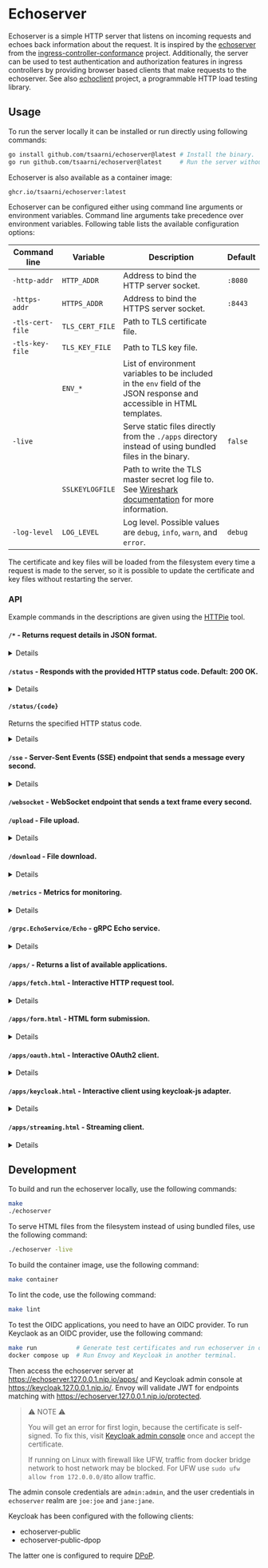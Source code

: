 # Echoserver

Echoserver is a simple HTTP server that listens on incoming requests and echoes back
information about the request. It is inspired by the
[echoserver](https://github.com/kubernetes-sigs/ingress-controller-conformance/tree/master/images/echoserver)
from the
[ingress-controller-conformance](https://github.com/kubernetes-sigs/ingress-controller-conformance)
project. Additionally, the server can be used to test authentication and
authorization features in ingress controllers by providing browser based clients that make
requests to the echoserver.
See also [echoclient](https://github.com/tsaarni/echoclient) project, a programmable HTTP load testing library.

## Usage

To run the server locally it can be installed or run directly using following commands:

```sh
go install github.com/tsaarni/echoserver@latest # Install the binary.
go run github.com/tsaarni/echoserver@latest     # Run the server without installing.
```

Echoserver is also available as a container image:

```
ghcr.io/tsaarni/echoserver:latest
```

Echoserver can be configured either using command line arguments or environment variables.
Command line arguments take precedence over environment variables.
Following table lists the available configuration options:

| Command line     | Variable        | Description                                                                                                            | Default  |
| ---------------- | --------------- | ---------------------------------------------------------------------------------------------------------------------- | -------- |
| `-http-addr`     | `HTTP_ADDR`     | Address to bind the HTTP server socket.                                                                                | `:8080`  |
| `-https-addr`    | `HTTPS_ADDR`    | Address to bind the HTTPS server socket.                                                                               | `:8443`  |
| `-tls-cert-file` | `TLS_CERT_FILE` | Path to TLS certificate file.                                                                                          |          |
| `-tls-key-file`  | `TLS_KEY_FILE`  | Path to TLS key file.                                                                                                  |          |
|                  | `ENV_*`         | List of environment variables to be included in the `env` field of the JSON response and accessible in HTML templates. |          |
| `-live`          |                 | Serve static files directly from the `./apps` directory instead of using bundled files in the binary.                  | `false`  |
|                  | `SSLKEYLOGFILE` | Path to write the TLS master secret log file to. See [Wireshark documentation][1] for more information.                |          |
| `-log-level`     | `LOG_LEVEL`     | Log level. Possible values are `debug`, `info`, `warn`, and `error`.                                                   | `debug`  |

The certificate and key files will be loaded from the filesystem every time a request is made to the server, so it is possible to update the certificate and
key files without restarting the server.

### API

Example commands in the descriptions are given using the [HTTPie](https://httpie.io/) tool.

#### <code>/*</code> - Returns request details in JSON format.

<details>

##### Responses

| Status | Description                     |
| ------ | ------------------------------- |
| 200 OK | Request details in JSON format. |

Following fields is included in the response:

- `content_length`: Length of the request body.
- `env`: Environment variables provided in the configuration.
- `headers`: Request headers.
- `host`: Host and port of the server.
- `method`: HTTP method of the request.
- `url`: Request URL.
- `proto`: HTTP protocol version.
- `remote`: Remote address of the client.
- `env`: Variables from the process environment that match the `ENV_*` prefix.
- `tls`: TLS details if the request was made over HTTPS.
  - `alpn_negotiated_protocol`: Application Layer Protocol Negotiation protocol.
  - `cipher_suite`: Cipher suite used in the connection.
  - `peer_certificates`: Peer certificates in PEM format if the client provided a certificate.
  - `peer_certificates_decoded`: Decoded peer certificate details if the client provided a certificate.
    - `subject`: Subject of the certificate.
    - `issuer`: Issuer of the certificate.
    - `serial_number`: Serial number of the certificate.
    - `not_before`: Not before date of the certificate.
    - `not_after`: Not after date of the certificate.
  - `version`: TLS version.
- `query`: Query parameters of the request if the URL contains a query string.
- `form`: Form parameters of the request body, if the content type is `application/x-www-form-urlencoded`.
- `cookies`: Cookies in the request if the request had a `Cookie` header.
- `body`: Request body.
- `jwt`: JWT claims if the request had JWT in the `Authorization` header.
  - `header`: JWT header.
  - `claims`: JWT claims.
    - If the `claims` field contains `iat` or `exp` claims, they are converted to human-readable format and added as `iat_date` and `exp_date` fields (these fields are added by the server and are not part of the original token).
- `basic_auth`: Basic authentication credentials if the request had `Authorization` header with `Basic` scheme.
  - `username`: Username.
  - `password`: Password.

##### Example

```console
$ http --cert testdata/certs/client.pem --cert-key testdata/certs/client-key.pem --verify testdata/certs/ca.pem https://localhost:8443/foobar
```

```json
{
    "content_length": 0,
    "headers": {
        "Accept": [
            "*/*"
        ],
        "Accept-Encoding": [
            "gzip, deflate"
        ],
        "Connection": [
            "keep-alive"
        ],
        "User-Agent": [
            "HTTPie/3.2.4"
        ]
    },
    "host": "localhost:8443",
    "method": "GET",
    "proto": "HTTP/1.1",
    "remote": "[::1]:57961",
    "tls": {
        "alpn_negotiated_protocol": "http/1.1",
        "cipher_suite": "TLS_AES_128_GCM_SHA256",
        "peer_certificates": "-----BEGIN CERTIFICATE-----\nMIIBRTCB7aADAgECAggYXbRNl099CjAKBggqhkjOPQQDAjANMQswCQYDVQQDEwJj\nYTAeFw0yNTA4MjEwNjI3NTVaFw0yNjA4MjEwNjI3NTVaMBExDzANBgNVBAMTBmNs\naWVudDBZMBMGByqGSM49AgEGCCqGSM49AwEHA0IABPhO4qIu71Cm5Ox5U5Pb6Og2\n4EMh/lWU4+OGDBkHIRXtyKTZCXzH5a1vQ0TO1jq6sjShZR8ihDYXRuPfcNVefj6j\nMzAxMA4GA1UdDwEB/wQEAwIFoDAfBgNVHSMEGDAWgBQGgzaN2tRzErVZCEe7Ucju\nTY5XBzAKBggqhkjOPQQDAgNHADBEAiB+Oc4DPody43cZ0e+MY7F63DnIPM5xtgwR\nG6IYdhXiAwIgYxOlBxxupGDvvhXyS7IV8KadGD8LVm8G059OJC9vIG0=\n-----END CERTIFICATE-----\n-----BEGIN CERTIFICATE-----\nMIIBUTCB+KADAgECAggYXbRNlzUisDAKBggqhkjOPQQDAjANMQswCQYDVQQDEwJj\nYTAeFw0yNTA4MjEwNjI3NTVaFw0yNjA4MjEwNjI3NTVaMA0xCzAJBgNVBAMTAmNh\nMFkwEwYHKoZIzj0CAQYIKoZIzj0DAQcDQgAEFWG+fC3bE4X0oOHIGbH0d1VY1vQc\nDeu/ey1+bCXTsyFLld8rwk5KDjPGI+QGlL5lnEVYWZUQ8QQLYQLhK//uKKNCMEAw\nDgYDVR0PAQH/BAQDAgEGMA8GA1UdEwEB/wQFMAMBAf8wHQYDVR0OBBYEFAaDNo3a\n1HMStVkIR7tRyO5NjlcHMAoGCCqGSM49BAMCA0gAMEUCIAJLtjBdGvDYO18xZ2wI\nJYyzoxN8K4I5VodVwuF/4J5cAiEAmMeY8VbFFKBRLJhnd2wPHaK3pbbMozJ99nSC\nI2xUCvs=\n-----END CERTIFICATE-----\n",
        "peer_certificates_decoded": [
            {
                "issuer": "CN=ca",
                "not_after": "2026-08-21T06:27:55Z",
                "not_before": "2025-08-21T06:27:55Z",
                "serial_number": "1755757675088411914",
                "subject": "CN=client"
            },
            {
                "issuer": "CN=ca",
                "not_after": "2026-08-21T06:27:55Z",
                "not_before": "2025-08-21T06:27:55Z",
                "serial_number": "1755757675086684848",
                "subject": "CN=ca"
            }
        ],
        "version": "TLS 1.3"
    },
    "url": "/foobar"
}
```

</details>

#### <code>/status</code> - Responds with the provided HTTP status code. Default: 200 OK.

<details>

##### Description

By default, this endpoint returns an HTTP 200 OK status code.
You can modify the status code using the `set` query parameter.
The server will persist the updated status code, and subsequent requests to `/status` will return the new status code until it is changed again.

##### Parameters

| Name | Description                                 |
| ---- | ------------------------------------------- |
| set  | HTTP status code to persist (integer).      |

##### Responses

| Status | Description                     |
| ------ | ------------------------------- |
| code   | Request details in JSON format. |

`code` is the HTTP status code set by the `set` query parameter or `200 OK` by default.
Body contains the request details in JSON format as described in the `/*` endpoint.

##### Example

```console
$ http GET http://localhost:8080/status
```

```http
HTTP/1.1 200 OK
Content-Length: 0
Date: Fri, 29 Nov 2024 06:24:46 GMT

... Request details in JSON format ...
```

```console
$ http GET http://localhost:8080/status?set=503
```

```http
HTTP/1.1 503 Service Unavailable
Content-Length: 0
Date: Sun, 19 Oct 2025 18:05:20 GMT

... Request details in JSON format ...
```

</details>

#### <code>/status/{code}</code>

Returns the specified HTTP status code.

<details>

##### Parameters

| Status | Description                     |
| ------ | ------------------------------- |
| code   | Request details in JSON format. |

`code` is the HTTP status code specified in the URL path.
Body contains the request details in JSON format as described in the `/*` endpoint.

Optionally, you can include additional HTTP headers in the response by providing a JSON object in the body or using a query string.

##### Example

```sh
$ http POST http://localhost:8080/status/301 Location=http://localhost/bar
```

Body of the request

```json
{
  "Location": "http://localhost/bar"
}
```

Response:

```http
HTTP/1.1 301 Moved Permanently
Content-Length: 0
Date: Fri, 29 Nov 2024 06:10:25 GMT
Location: http://localhost/bar

... Request details in JSON format ...
```

```sh
$ http "http://localhost:8080/status/200?Set-Cookie=foo%3Dbar&Set-Cookie=hello%3Dworld"
```

Response:

```http
HTTP/1.1 200 OK
Content-Length: 0
Date: Sun, 15 Dec 2024 12:00:06 GMT
Set-Cookie: foo=bar
Set-Cookie: hello=world

... Request details in JSON format ...
```

</details>

#### <code>/sse</code> - Server-Sent Events (SSE) endpoint that sends a message every second.

<details>

##### Responses

| Status | Description            |
| ------ | ---------------------- |
| 200 OK | Server is operational. |

##### Example

Server will respond with `Content-Type: text/event-stream` with the following content:

```sh
$ http http://localhost:8080/sse
```

```http
HTTP/1.1 200 OK
Cache-Control: no-cache
Connection: keep-alive
Content-Type: text/event-stream
Date: Wed, 19 Feb 2025 10:10:15 GMT
Transfer-Encoding: chunked

data: { "counter": "1", "timestamp": "2025-02-19T12:10:15+02:00" }

data: { "counter": "2", "timestamp": "2025-02-19T12:10:16+02:00" }
...
```

</details>

#### <code>/websocket</code> - WebSocket endpoint that sends a text frame every second.

#### <code>/upload</code> - File upload.

<details>

##### Description

Accepts POST requests with bodies of any size.
Responds with the total number of bytes received, rather than request details.

##### Parameters

| Name     | Description                                                                         | Default |
| -------- | ----------------------------------------------------------------------------------- | ------- |
| throttle | Throttle the upload speed to bytes/sec (integer with optional suffix "K", "M", "G") |         |

##### Responses

| Status | Description                 |
| ------ | --------------------------- |
| 200 OK | Uploaded bytes JSON format. |

Following fields is included in the response:

- `bytes_uploaded`: Length of the request body.

##### Example

```sh
$ dd if=/dev/zero bs=10M count=1 | http POST http://localhost:8080/upload
```

```http
HTTP/1.1 200 OK
content-length: 26
content-type: application/json
date: Thu, 21 Aug 2025 12:27:06 GMT
server: envoy
x-envoy-upstream-service-time: 0

{
    "bytes_uploaded": 1048576
}
```

To upload a file, while throttling the upload speed to 1MB/s at the server side:

```sh
$ dd if=/dev/zero bs=10M count=1 | http http://localhost:8080/upload?throttle=1M
```

</details>

#### <code>/download</code> - File download.

<details>

##### Description

Accepts GET requests and responds with a binary stream of bytes.
The number of bytes can be specified with the `bytes` query parameter.
The default size for the download is 1MB.
The response body consists of a sequence of bytes from 1 to 256.

##### Parameters

| Name     | Description                                                                           | Default |
| -------- | ------------------------------------------------------------------------------------- | ------- |
| bytes    | Number of bytes to download (integer)                                                 | 1048576 |
| throttle | Throttle the download speed to bytes/sec (integer with optional suffix "K", "M", "G") |         |

##### Responses

| Status | Description                |
| ------ | -------------------------- |
| 200 OK | File download in progress. |

##### Example

Download the default 1MB file:

```sh
$ http --download http://localhost:8080/download --output download.bin
```

Response headers:

```http
HTTP/1.1 200 OK
content-length: 1048576
content-type: application/octet-stream
date: Thu, 21 Aug 2025 16:37:15 GMT
server: envoy
x-envoy-upstream-service-time: 0
```

Download a 10-byte file:

```sh
$ http --download http://localhost:8080/download?bytes=10 --output download.bin
```

Download a 10MB file while throttling the upload speed to 1MB/s at the server side:

```sh
$ http --download http://localhost:8080/download?bytes=10M\&throttle=1M --output download.bin
```

</details>

#### <code>/metrics</code> - Metrics for monitoring.

<details>

##### Description

This endpoint provides Prometheus-compatible metrics for monitoring the server.

##### Responses

| Status | Description                              |
| ------ | ---------------------------------------- |
| 200 OK | Metrics in prometheus exposition format. |

##### Example

```console
$ http GET http://localhost:8080/metrics
```

```text
# HELP http_requests_total Total number of HTTP requests received.
# TYPE http_requests_total counter
http_requests_total{method="GET",status_code="200"} 5
...
```

See [metrics.go](metrics.go) for details about the available metrics.

</details>

#### <code>/grpc.EchoService/Echo</code> - gRPC Echo service.

<details>

##### Description

Endpoint that return details about incoming gRPC request.
For the service definition see [`proto/echo.proto`](proto/echo.proto).
The service supports gRPC reflection.

##### Example

To invoke the gRPC Echo service, you can use the [`grpcurl`](https://github.com/fullstorydev/grpcurl) tool.
Install it with:

```sh
go install github.com/fullstorydev/grpcurl/cmd/grpcurl@v1.9.3
```

To call the Echo method over HTTP/2:


```sh
$ grpcurl -cacert testdata/certs/ca.pem -d '{"message": "Hello"}' localhost:8443 echo.EchoService/Echo
```

```json
{
  "message": "Hello",
  "headers": {
    ":authority": {
      "values": [
        "localhost:8443"
      ]
    },
    "content-type": {
      "values": [
        "application/grpc"
      ]
    },
    "grpc-accept-encoding": {
      "values": [
        "gzip"
      ]
    },
    "user-agent": {
      "values": [
        "grpcurl/dev-build (no version set) grpc-go/1.61.0"
      ]
    }
  },
  "remoteAddr": "127.0.0.1:54936",
  "tlsInfo": {
    "version": "TLS 1.3",
    "cipherSuite": "TLS_AES_128_GCM_SHA256",
    "alpnNegotiatedProtocol": "h2"
  }
}
```

Or using H2C (plaintext) transport:

```sh
$ grpcurl -plaintext -d '{"message": "Hello"}' localhost:8080 echo.EchoService/Echo
```

```json
{
  "message": "Hello",
  "headers": {
    ":authority": {
      "values": [
        "localhost:8080"
      ]
    },
    "content-type": {
      "values": [
        "application/grpc"
      ]
    },
    "grpc-accept-encoding": {
      "values": [
        "gzip"
      ]
    },
    "user-agent": {
      "values": [
        "grpcurl/dev-build (no version set) grpc-go/1.61.0"
      ]
    }
  },
  "remoteAddr": "127.0.0.1:60740"
}
```

To use the reflection service to list available services, use `grpcurl list` and `grpcurl describe` commands.

</details>

#### <code>/apps/</code> - Returns a list of available applications.

#### <code>/apps/fetch.html</code> - Interactive HTTP request tool.

<details>

##### Description

A JavaScript application that enables users to make HTTP requests towards the
echoserver using different methods and view the responses.

![Image](https://github.com/user-attachments/assets/8dff4db9-fd9a-4b1c-86ac-e3be15d107cf)

</details>

#### <code>/apps/form.html</code> - HTML form submission.

<details>

##### Description

An HTML form that enables data submission using both `POST` and `GET` methods
towards the echoserver.

![Image](https://github.com/user-attachments/assets/0876d4fb-c9cf-4313-9a4a-d3ca40ecd378)

</details>

#### <code>/apps/oauth.html</code> - Interactive OAuth2 client.

<details>

##### Description

OAuth2-aware JavaScript application that implements the Authorization Code flow.
It allows users to interactively trigger login/refresh/logout and to make
authenticated requests towards the echoserver and view the responses.

![Image](https://github.com/user-attachments/assets/9d9f10d6-d110-4f11-b262-8018fbbdfc09)

</details>

#### <code>/apps/keycloak.html</code> - Interactive client using keycloak-js adapter.

<details>

##### Description

A JavaScript application that uses the [Keycloak-js](https://www.keycloak.org/securing-apps/javascript-adapter) JavaScript adapter to authenticate users.

![Image](https://github.com/user-attachments/assets/51f8c81c-dc27-46fb-9801-4966e3c88dce)

</details>

#### <code>/apps/streaming.html</code> - Streaming client.

<details>

##### Description

A JavaScript application that makes Server-Sent Events (SSE) or WebSocket connection towards the echoserver and displays the responses.

![Image](https://github.com/user-attachments/assets/e3555203-7994-46bd-879c-41a6094fc64f)

</details>

## Development

To build and run the echoserver locally, use the following commands:

```sh
make
./echoserver
```

To serve HTML files from the filesystem instead of using bundled files, use the
following command:

```sh
./echoserver -live
```

To build the container image, use the following command:

```sh
make container
```

To lint the code, use the following command:

```sh
make lint
```

To test the OIDC applications, you need to have an OIDC provider. To run
Keyclaok as an OIDC provider, use the following command:

```sh
make run           # Generate test certificates and run echoserver in one terminal.
docker compose up  # Run Envoy and Keycloak in another terminal.
```

Then access the echoserver server at https://echoserver.127.0.0.1.nip.io/apps/
and Keycloak admin console at https://keycloak.127.0.0.1.nip.io/. Envoy will
validate JWT for endpoints matching with
https://echoserver.127.0.0.1.nip.io/protected.

> ⚠️ NOTE ⚠️
>
> You will get an error for first login, because the certificate is self-signed.
> To fix this, visit [Keycloak admin console](https://keycloak.127.0.0.1.nip.io/) once and accept the certificate.
>
> If running on Linux with firewall like UFW, traffic from docker bridge network to host network may be blocked.
> For UFW use `sudo ufw allow from 172.0.0.0/8`to allow traffic.

The admin console credentials are `admin:admin`, and the user credentials in `echoserver` realm are `joe:joe` and `jane:jane`.

Keycloak has been configured with the following clients:

- echoserver-public
- echoserver-public-dpop

The latter one is configured to require [DPoP](https://datatracker.ietf.org/doc/html/rfc9449).

[1]: https://wiki.wireshark.org/TLS#tls-decryption
